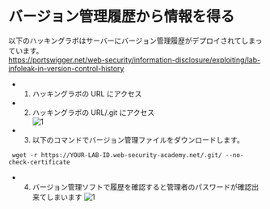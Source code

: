 # バージョン管理履歴から情報を得る

以下のハッキングラボはサーバーにバージョン管理履歴がデプロイされてしまっています。  
https://portswigger.net/web-security/information-disclosure/exploiting/lab-infoleak-in-version-control-history

- 1. ハッキングラボの URL にアクセス
- 2. ハッキングラボの URL/.git にアクセス  
     ![1](https://github.com/pea-sys/Til/assets/49807271/67b7f0fd-1faf-466b-b25b-e418282b5e3a)
- 3. 以下のコマンドでバージョン管理ファイルをダウンロードします。

```
 wget -r https://YOUR-LAB-ID.web-security-academy.net/.git/ --no-check-certificate
```

- 4. バージョン管理ソフトで履歴を確認すると管理者のパスワードが確認出来てしまいます
     ![1](https://github.com/pea-sys/Til/assets/49807271/b52e4374-7456-4dd2-bc75-1740c31b95cd)
